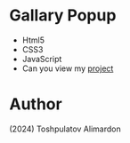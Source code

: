 # Gallary Popup

- Html5
- CSS3
- JavaScript
- Can you view my [project](https://toshpulatovalimardon.github.io/gallary-popup/)

# Author 
(2024) Toshpulatov Alimardon
